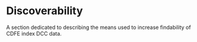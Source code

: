 # Discoverability

A section dedicated to describing the means used to increase findability of CDFE index DCC data.
